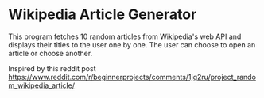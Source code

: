 # Wikipedia Article Generator
This program fetches 10 random articles from Wikipedia's web API and displays their titles to the user one by one. The user can choose to open an article or choose another. 


Inspired by this reddit post
https://www.reddit.com/r/beginnerprojects/comments/1jg2ru/project_random_wikipedia_article/
